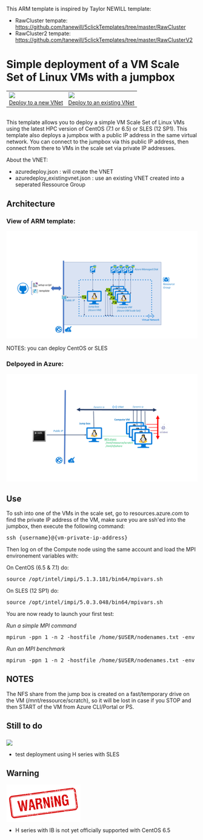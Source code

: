 This ARM template is inspired by Taylor NEWILL template:

   - RawCluster tempate: https://github.com/tanewill/5clickTemplates/tree/master/RawCluster  
   - RawCluster2 tempate: https://github.com/tanewill/5clickTemplates/tree/master/RawClusterV2 


# Simple deployment of a VM Scale Set of Linux VMs with a jumpbox

<table>
<tr>
<td>
<a href="https://portal.azure.com/#create/Microsoft.Template/uri/https%3A%2F%2Fraw.githubusercontent.com%2FthovarMS%2F5clickTemplates%2Fmaster%2FRawCluster%2Fazuredeploy.json" target="_blank">
    <img src="http://azuredeploy.net/deploybutton.png"/>
    <figcaption>Deploy to a new VNet</figcaption>
    </td>
  <td>
<a href="https://portal.azure.com/#create/Microsoft.Template/uri/https%3A%2F%2Fraw.githubusercontent.com%2FthovarMS%2F5clickTemplates%2Fmaster%2FRawCluster%2Fazuredeploy_existingvnet.json" target="_blank">
    <img src="http://azuredeploy.net/deploybutton.png"/>
    <figcaption>Deploy to an existing VNet</figcaption>
    </td>
    </tr>
    </table>
<br>
This template allows you to deploy a simple VM Scale Set of Linux VMs using the latest HPC version of CentOS (7.1 or 6.5) or SLES (12 SP1). 
This template also deploys a jumpbox with a public IP address in the same virtual network. You can connect to the jumpbox via this public IP address, then connect from there to VMs in the scale set via private IP addresses.

About the VNET:
- azuredeploy.json              : will create the VNET
- azuredeploy_existingvnet.json : use an existing VNET created into a seperated Ressource Group

## Architecture


### View of ARM template:

![Alt text](https://github.com/thovarMS/5clickTemplates/blob/master/RawCluster/AzureARM-MD.PNG "ARM-MD")

NOTES: you can deploy CentOS or SLES

### Delpoyed in Azure: 

![Alt text](https://github.com/thovarMS/5clickTemplates/blob/master/RawCluster/Architecture.PNG "architecture")

## Use

To ssh into one of the VMs in the scale set, go to resources.azure.com to find the private IP address of the VM, make sure you are ssh'ed into the jumpbox, then execute the following command:

<pre class="prettyprint copy-to-clipboard " >ssh {username}@{vm-private-ip-address}</pre>

Then log on of the Compute node using the same account and load the MPI environement variables with:

On CentOS (6.5 & 7.1) do:
<pre class="prettyprint copy-to-clipboard " >source /opt/intel/impi/5.1.3.181/bin64/mpivars.sh</pre>

On SLES (12 SP1) do:
<pre class="prettyprint copy-to-clipboard " >source /opt/intel/impi/5.0.3.048/bin64/mpivars.sh</pre>

You are now ready to launch your first test:

<i>Run a simple MPI command</i>
<pre class="prettyprint copy-to-clipboard " >mpirun -ppn 1 -n 2 -hostfile /home/$USER/nodenames.txt -env I_MPI_FABRICS=shm:dapl -env I_MPI_DAPL_PROVIDER=ofa-v2-ib0 -env I_MPI_DYNAMIC_CONNECTION=0 hostname</pre>

<i>Run an MPI benchmark</i>
<pre class="prettyprint copy-to-clipboard " >mpirun -ppn 1 -n 2 -hostfile /home/$USER/nodenames.txt -env I_MPI_FABRICS=dapl     -env I_MPI_DAPL_PROVIDER=ofa-v2-ib0 -env I_MPI_DYNAMIC_CONNECTION=0 IMB-MPI1 pingpong</pre>

## NOTES

The NFS share from the jump box is created on a fast/temporary drive on the VM (/mnt/ressource/scratch), so it will be lost in case if you STOP and then START of the VM from Azure CLI/Portal or PS.

## Still to do

<img src="https://raw.githubusercontent.com/thovarMS/beegfs-shared-slurm-on-centos7.2/master/workInProgress.png" align="middle" />

- test deployment using H series with SLES

## Warning

<img src="https://raw.githubusercontent.com/thovarMS/Images/master/warning.png" align="middle" />

- H series with IB is not yet officially supported with CentOS 6.5
